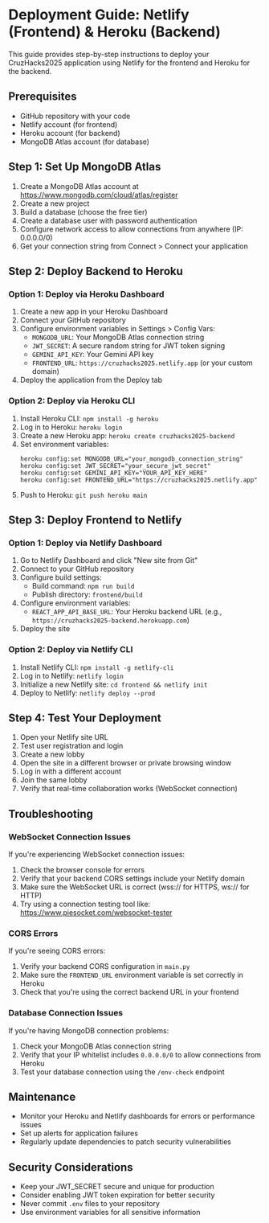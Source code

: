 # Deployment Guide: Netlify (Frontend) & Heroku (Backend)

This guide provides step-by-step instructions to deploy your CruzHacks2025 application using Netlify for the frontend and Heroku for the backend.

## Prerequisites

- GitHub repository with your code
- Netlify account (for frontend)
- Heroku account (for backend)
- MongoDB Atlas account (for database)

## Step 1: Set Up MongoDB Atlas

1. Create a MongoDB Atlas account at https://www.mongodb.com/cloud/atlas/register
2. Create a new project
3. Build a database (choose the free tier)
4. Create a database user with password authentication
5. Configure network access to allow connections from anywhere (IP: 0.0.0.0/0)
6. Get your connection string from Connect > Connect your application

## Step 2: Deploy Backend to Heroku

### Option 1: Deploy via Heroku Dashboard

1. Create a new app in your Heroku Dashboard
2. Connect your GitHub repository
3. Configure environment variables in Settings > Config Vars:
   - `MONGODB_URL`: Your MongoDB Atlas connection string
   - `JWT_SECRET`: A secure random string for JWT token signing
   - `GEMINI_API_KEY`: Your Gemini API key
   - `FRONTEND_URL`: `https://cruzhacks2025.netlify.app` (or your custom domain)
4. Deploy the application from the Deploy tab

### Option 2: Deploy via Heroku CLI

1. Install Heroku CLI: `npm install -g heroku`
2. Log in to Heroku: `heroku login`
3. Create a new Heroku app: `heroku create cruzhacks2025-backend`
4. Set environment variables:
   ```
   heroku config:set MONGODB_URL="your_mongodb_connection_string"
   heroku config:set JWT_SECRET="your_secure_jwt_secret"
   heroku config:set GEMINI_API_KEY="YOUR_API_KEY_HERE"
   heroku config:set FRONTEND_URL="https://cruzhacks2025.netlify.app"
   ```
5. Push to Heroku: `git push heroku main`

## Step 3: Deploy Frontend to Netlify

### Option 1: Deploy via Netlify Dashboard

1. Go to Netlify Dashboard and click "New site from Git"
2. Connect to your GitHub repository
3. Configure build settings:
   - Build command: `npm run build`
   - Publish directory: `frontend/build`
4. Configure environment variables:
   - `REACT_APP_API_BASE_URL`: Your Heroku backend URL (e.g., `https://cruzhacks2025-backend.herokuapp.com`)
5. Deploy the site

### Option 2: Deploy via Netlify CLI

1. Install Netlify CLI: `npm install -g netlify-cli`
2. Log in to Netlify: `netlify login`
3. Initialize a new Netlify site: `cd frontend && netlify init`
4. Deploy to Netlify: `netlify deploy --prod`

## Step 4: Test Your Deployment

1. Open your Netlify site URL
2. Test user registration and login
3. Create a new lobby
4. Open the site in a different browser or private browsing window
5. Log in with a different account
6. Join the same lobby
7. Verify that real-time collaboration works (WebSocket connection)

## Troubleshooting

### WebSocket Connection Issues

If you're experiencing WebSocket connection issues:

1. Check the browser console for errors
2. Verify that your backend CORS settings include your Netlify domain
3. Make sure the WebSocket URL is correct (wss:// for HTTPS, ws:// for HTTP)
4. Try using a connection testing tool like: https://www.piesocket.com/websocket-tester

### CORS Errors

If you're seeing CORS errors:

1. Verify your backend CORS configuration in `main.py`
2. Make sure the `FRONTEND_URL` environment variable is set correctly in Heroku
3. Check that you're using the correct backend URL in your frontend

### Database Connection Issues

If you're having MongoDB connection problems:

1. Check your MongoDB Atlas connection string
2. Verify that your IP whitelist includes `0.0.0.0/0` to allow connections from Heroku
3. Test your database connection using the `/env-check` endpoint

## Maintenance

- Monitor your Heroku and Netlify dashboards for errors or performance issues
- Set up alerts for application failures
- Regularly update dependencies to patch security vulnerabilities

## Security Considerations

- Keep your JWT_SECRET secure and unique for production
- Consider enabling JWT token expiration for better security
- Never commit `.env` files to your repository
- Use environment variables for all sensitive information 